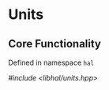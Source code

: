 # Units

## Core Functionality
Defined in namespace `hal`

*#include <libhal/units.hpp>*

```{doxygenfile} libhal/include/libhal/units.hpp
```
